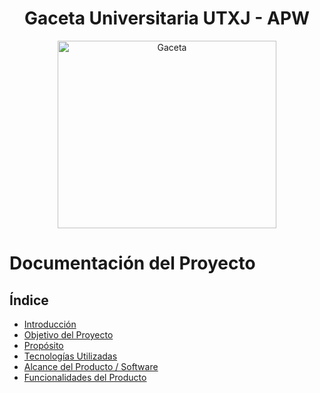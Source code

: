 <h1 align="center">Gaceta Universitaria UTXJ - APW</h1>
<p align="center"><img width="350" height="300" src="/imagenes/imagen5.jpeg" alt="Gaceta"></p>


# Documentación del Proyecto

## Índice

- [Introducción](#Introducción)
- [Objetivo del Proyecto](#Objetivo)
- [Propósito](#Propósito)
- [Tecnologías Utilizadas](#Tecnologías)
- [Alcance del Producto / Software](#Alcance)
- [Funcionalidades del Producto](#Funcionalidades)
